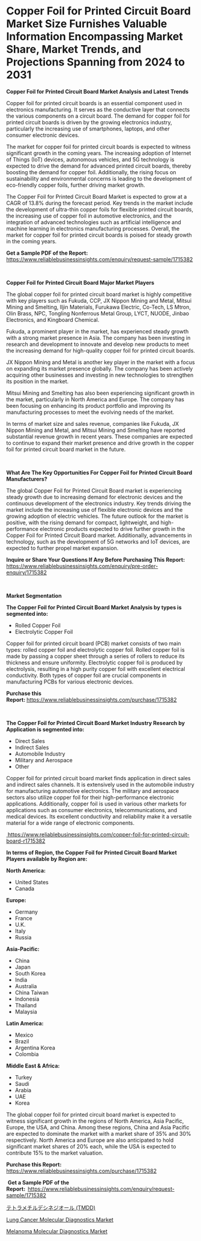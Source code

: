 <p><h1>Copper Foil for Printed Circuit Board Market Size Furnishes Valuable Information Encompassing Market Share, Market Trends, and Projections Spanning from 2024 to 2031</h1></p><p><strong>Copper Foil for Printed Circuit Board Market Analysis and Latest Trends</strong></p>
<p><p>Copper foil for printed circuit boards is an essential component used in electronics manufacturing. It serves as the conductive layer that connects the various components on a circuit board. The demand for copper foil for printed circuit boards is driven by the growing electronics industry, particularly the increasing use of smartphones, laptops, and other consumer electronic devices.</p><p>The market for copper foil for printed circuit boards is expected to witness significant growth in the coming years. The increasing adoption of Internet of Things (IoT) devices, autonomous vehicles, and 5G technology is expected to drive the demand for advanced printed circuit boards, thereby boosting the demand for copper foil. Additionally, the rising focus on sustainability and environmental concerns is leading to the development of eco-friendly copper foils, further driving market growth.</p><p>The Copper Foil for Printed Circuit Board Market is expected to grow at a CAGR of 13.8% during the forecast period. Key trends in the market include the development of ultra-thin copper foils for flexible printed circuit boards, the increasing use of copper foil in automotive electronics, and the integration of advanced technologies such as artificial intelligence and machine learning in electronics manufacturing processes. Overall, the market for copper foil for printed circuit boards is poised for steady growth in the coming years.</p></p>
<p><strong>Get a Sample PDF of the Report:&nbsp;</strong> <a href="https://www.reliablebusinessinsights.com/enquiry/request-sample/1715382">https://www.reliablebusinessinsights.com/enquiry/request-sample/1715382</a></p>
<p>&nbsp;</p>
<p><strong>Copper Foil for Printed Circuit Board Major Market Players</strong></p>
<p><p>The global copper foil for printed circuit board market is highly competitive with key players such as Fukuda, CCP, JX Nippon Mining and Metal, Mitsui Mining and Smelting, Iljin Materials, Furukawa Electric, Co-Tech, LS Mtron, Olin Brass, NPC, Tongling Nonferrous Metal Group, LYCT, NUODE, Jinbao Electronics, and Kingboard Chemical. </p><p>Fukuda, a prominent player in the market, has experienced steady growth with a strong market presence in Asia. The company has been investing in research and development to innovate and develop new products to meet the increasing demand for high-quality copper foil for printed circuit boards.</p><p>JX Nippon Mining and Metal is another key player in the market with a focus on expanding its market presence globally. The company has been actively acquiring other businesses and investing in new technologies to strengthen its position in the market.</p><p>Mitsui Mining and Smelting has also been experiencing significant growth in the market, particularly in North America and Europe. The company has been focusing on enhancing its product portfolio and improving its manufacturing processes to meet the evolving needs of the market.</p><p>In terms of market size and sales revenue, companies like Fukuda, JX Nippon Mining and Metal, and Mitsui Mining and Smelting have reported substantial revenue growth in recent years. These companies are expected to continue to expand their market presence and drive growth in the copper foil for printed circuit board market in the future.</p></p>
<p>&nbsp;</p>
<p><strong>What Are The Key Opportunities For Copper Foil for Printed Circuit Board Manufacturers?</strong></p>
<p><p>The global Copper Foil for Printed Circuit Board market is experiencing steady growth due to increasing demand for electronic devices and the continuous development of the electronics industry. Key trends driving the market include the increasing use of flexible electronic devices and the growing adoption of electric vehicles. The future outlook for the market is positive, with the rising demand for compact, lightweight, and high-performance electronic products expected to drive further growth in the Copper Foil for Printed Circuit Board market. Additionally, advancements in technology, such as the development of 5G networks and IoT devices, are expected to further propel market expansion.</p></p>
<p><strong>Inquire or Share Your Questions If Any Before Purchasing This Report:</strong> <a href="https://www.reliablebusinessinsights.com/enquiry/pre-order-enquiry/1715382">https://www.reliablebusinessinsights.com/enquiry/pre-order-enquiry/1715382</a></p>
<p>&nbsp;</p>
<p><strong>Market Segmentation</strong></p>
<p><strong>The Copper Foil for Printed Circuit Board Market Analysis by types is segmented into:</strong></p>
<p><ul><li>Rolled Copper Foil</li><li>Electrolytic Copper Foil</li></ul></p>
<p><p>Copper foil for printed circuit board (PCB) market consists of two main types: rolled copper foil and electrolytic copper foil. Rolled copper foil is made by passing a copper sheet through a series of rollers to reduce its thickness and ensure uniformity. Electrolytic copper foil is produced by electrolysis, resulting in a high purity copper foil with excellent electrical conductivity. Both types of copper foil are crucial components in manufacturing PCBs for various electronic devices.</p></p>
<p><strong>Purchase this Report:&nbsp;</strong><a href="https://www.reliablebusinessinsights.com/purchase/1715382">https://www.reliablebusinessinsights.com/purchase/1715382</a></p>
<p>&nbsp;</p>
<p><strong>The Copper Foil for Printed Circuit Board Market Industry Research by Application is segmented into:</strong></p>
<p><ul><li>Direct Sales</li><li>Indirect Sales</li><li>Automobile Industry</li><li>Military and Aerospace</li><li>Other</li></ul></p>
<p><p>Copper foil for printed circuit board market finds application in direct sales and indirect sales channels. It is extensively used in the automobile industry for manufacturing automotive electronics. The military and aerospace sectors also utilize copper foil for their high-performance electronic applications. Additionally, copper foil is used in various other markets for applications such as consumer electronics, telecommunications, and medical devices. Its excellent conductivity and reliability make it a versatile material for a wide range of electronic components.</p></p>
<p><a href="https://www.reliablebusinessinsights.com/copper-foil-for-printed-circuit-board-r1715382">&nbsp;https://www.reliablebusinessinsights.com/copper-foil-for-printed-circuit-board-r1715382</a></p>
<p><strong>In terms of Region, the Copper Foil for Printed Circuit Board Market Players available by Region are:</strong></p>
<p>
    <p> <strong> North America: </strong>
        <ul>
            <li>United States</li>
            <li>Canada</li>
        </ul>
        </p> 
    <p> <strong> Europe: </strong>
        <ul>
            <li>Germany</li>
            <li>France</li>
            <li>U.K.</li>
            <li>Italy</li>
            <li>Russia</li>
        </ul>
        </p> 
    <p> <strong> Asia-Pacific: </strong>
        <ul>
            <li>China</li>
            <li>Japan</li>
            <li>South Korea</li>
            <li>India</li>
            <li>Australia</li>
            <li>China Taiwan</li>
            <li>Indonesia</li>
            <li>Thailand</li>
            <li>Malaysia</li>
        </ul>
        </p> 
    <p> <strong> Latin America: </strong>
        <ul>
            <li>Mexico</li>
            <li>Brazil</li>
            <li>Argentina Korea</li>
            <li>Colombia</li>
        </ul>
        </p> 
    <p> <strong> Middle East & Africa: </strong>
        <ul>
            <li>Turkey</li>
            <li>Saudi</li>
            <li>Arabia</li>
            <li>UAE</li>
            <li>Korea</li>
        </ul>
    </p>
    </p>
<p><p>The global copper foil for printed circuit board market is expected to witness significant growth in the regions of North America, Asia Pacific, Europe, the USA, and China. Among these regions, China and Asia Pacific are expected to dominate the market with a market share of 35% and 30% respectively. North America and Europe are also anticipated to hold significant market shares of 20% each, while the USA is expected to contribute 15% to the market valuation.</p></p>
<p><strong>Purchase this Report: </strong><a href="https://www.reliablebusinessinsights.com/purchase/1715382">https://www.reliablebusinessinsights.com/purchase/1715382</a></p>
<p>&nbsp;<strong>Get a Sample PDF of the Report:&nbsp;&nbsp;</strong><a href="https://www.reliablebusinessinsights.com/enquiry/request-sample/1715382">https://www.reliablebusinessinsights.com/enquiry/request-sample/1715382</a></p>
<p><strong></strong></p>
<p><p><a href="https://github.com/one-cool-chick/Market-Research-Report-List-2/blob/main/6393197113572.md">テトラメチルデシネジオール (TMDD)</a></p><p><a href="https://github.com/mauripalmi/Market-Research-Report-List-3/blob/main/lung-cancer-molecular-diagnostics-market.md">Lung Cancer Molecular Diagnostics Market</a></p><p><a href="https://github.com/nicoletavirag/Market-Research-Report-List-3/blob/main/melanoma-molecular-diagnostics-market.md">Melanoma Molecular Diagnostics Market</a></p></p>